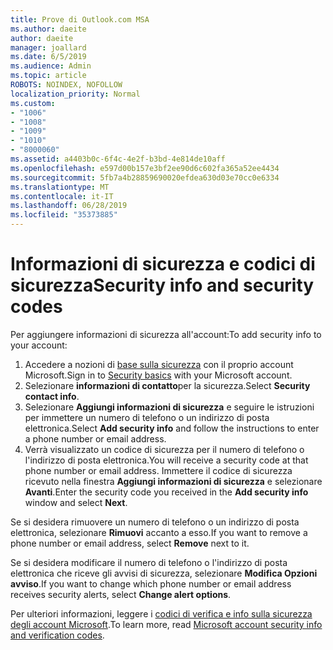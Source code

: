 ```yaml
---
title: Prove di Outlook.com MSA
ms.author: daeite
author: daeite
manager: joallard
ms.date: 6/5/2019
ms.audience: Admin
ms.topic: article
ROBOTS: NOINDEX, NOFOLLOW
localization_priority: Normal
ms.custom:
- "1006"
- "1008"
- "1009"
- "1010"
- "8000060"
ms.assetid: a4403b0c-6f4c-4e2f-b3bd-4e814de10aff
ms.openlocfilehash: e597d00b157e3bf2ee90d6c602fa365a52ee4434
ms.sourcegitcommit: 5fb7a4b28859690020efdea630d03e70cc0e6334
ms.translationtype: MT
ms.contentlocale: it-IT
ms.lasthandoff: 06/28/2019
ms.locfileid: "35373885"
---
```

# <a name="security-info-and-security-codes"></a><span data-ttu-id="c8db7-102">Informazioni di sicurezza e codici di sicurezza</span><span class="sxs-lookup"><span data-stu-id="c8db7-102">Security info and security codes</span></span>

<span data-ttu-id="c8db7-103">Per aggiungere informazioni di sicurezza all'account:</span><span class="sxs-lookup"><span data-stu-id="c8db7-103">To add security info to your account:</span></span>

1. <span data-ttu-id="c8db7-104">Accedere a nozioni di [base sulla sicurezza](https://account.microsoft.com/security) con il proprio account Microsoft.</span><span class="sxs-lookup"><span data-stu-id="c8db7-104">Sign in to [Security basics](https://account.microsoft.com/security) with your Microsoft account.</span></span>
1. <span data-ttu-id="c8db7-105">Selezionare **informazioni di contatto**per la sicurezza.</span><span class="sxs-lookup"><span data-stu-id="c8db7-105">Select **Security contact info**.</span></span>
1. <span data-ttu-id="c8db7-106">Selezionare **Aggiungi informazioni di sicurezza** e seguire le istruzioni per immettere un numero di telefono o un indirizzo di posta elettronica.</span><span class="sxs-lookup"><span data-stu-id="c8db7-106">Select **Add security info** and follow the instructions to enter a phone number or email address.</span></span>
1. <span data-ttu-id="c8db7-107">Verrà visualizzato un codice di sicurezza per il numero di telefono o l'indirizzo di posta elettronica.</span><span class="sxs-lookup"><span data-stu-id="c8db7-107">You will receive a security code at that phone number or email address.</span></span> <span data-ttu-id="c8db7-108">Immettere il codice di sicurezza ricevuto nella finestra **Aggiungi informazioni di sicurezza** e selezionare **Avanti**.</span><span class="sxs-lookup"><span data-stu-id="c8db7-108">Enter the security code you received in the **Add security info** window and select **Next**.</span></span>

<span data-ttu-id="c8db7-109">Se si desidera rimuovere un numero di telefono o un indirizzo di posta elettronica, selezionare **Rimuovi** accanto a esso.</span><span class="sxs-lookup"><span data-stu-id="c8db7-109">If you want to remove a phone number or email address, select **Remove** next to it.</span></span>

<span data-ttu-id="c8db7-110">Se si desidera modificare il numero di telefono o l'indirizzo di posta elettronica che riceve gli avvisi di sicurezza, selezionare **Modifica Opzioni avviso**.</span><span class="sxs-lookup"><span data-stu-id="c8db7-110">If you want to change which phone number or email address receives security alerts, select **Change alert options**.</span></span>

<span data-ttu-id="c8db7-111">Per ulteriori informazioni, leggere i [codici di verifica e info sulla sicurezza degli account Microsoft](https://support.microsoft.com/help/12428/).</span><span class="sxs-lookup"><span data-stu-id="c8db7-111">To learn more, read [Microsoft account security info and verification codes](https://support.microsoft.com/help/12428/).</span></span>